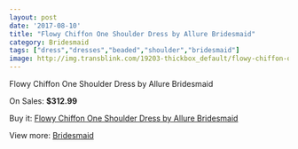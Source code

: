 ```yaml
---
layout: post
date: '2017-08-10'
title: "Flowy Chiffon One Shoulder Dress by Allure Bridesmaid"
category: Bridesmaid
tags: ["dress","dresses","beaded","shoulder","bridesmaid"]
image: http://img.transblink.com/19203-thickbox_default/flowy-chiffon-one-shoulder-dress-by-allure-bridesmaid.jpg
---
```

Flowy Chiffon One Shoulder Dress by Allure Bridesmaid

On Sales: **$312.99**
<a href="https://www.transblink.com/en/bridesmaid/5999-flowy-chiffon-one-shoulder-dress-by-allure-bridesmaid.html"><amp-img layout="responsive" width="600" height="600" src="//img.transblink.com/19203-thickbox_default/flowy-chiffon-one-shoulder-dress-by-allure-bridesmaid.jpg" alt="Flowy Chiffon One Shoulder Dress by Allure Bridesmaid 0" /></a>

Buy it: [Flowy Chiffon One Shoulder Dress by Allure Bridesmaid](https://www.transblink.com/en/bridesmaid/5999-flowy-chiffon-one-shoulder-dress-by-allure-bridesmaid.html "Flowy Chiffon One Shoulder Dress by Allure Bridesmaid")

View more: [Bridesmaid](https://www.transblink.com/en/4-bridesmaid "Bridesmaid")